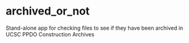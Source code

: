 # archived_or_not
 Stand-alone app for checking files to see if they have been archived in UCSC PPDO Construction Archives
